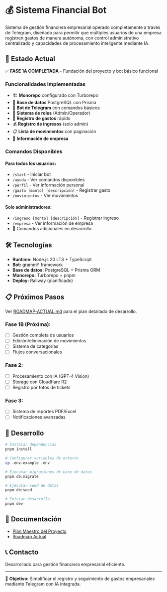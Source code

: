 # 💰 Sistema Financial Bot

Sistema de gestión financiera empresarial operado completamente a través de Telegram, diseñado para permitir que múltiples usuarios de una empresa registren gastos de manera autónoma, con control administrativo centralizado y capacidades de procesamiento inteligente mediante IA.

## 🚀 Estado Actual

✅ **FASE 1A COMPLETADA** - Fundación del proyecto y bot básico funcional

### Funcionalidades Implementadas

- 🏗️ **Monorepo** configurado con Turborepo
- 💾 **Base de datos** PostgreSQL con Prisma
- 🤖 **Bot de Telegram** con comandos básicos
- 👥 **Sistema de roles** (Admin/Operador)
- 💸 **Registro de gastos** rápido
- 💰 **Registro de ingresos** (solo admin)
- 📋 **Lista de movimientos** con paginación
- 🏢 **Información de empresa**

### Comandos Disponibles

#### Para todos los usuarios:
- `/start` - Iniciar bot
- `/ayuda` - Ver comandos disponibles
- `/perfil` - Ver información personal
- `/gasto [monto] [descripción]` - Registrar gasto
- `/movimientos` - Ver movimientos

#### Solo administradores:
- `/ingreso [monto] [descripción]` - Registrar ingreso
- `/empresa` - Ver información de empresa
- 🚧 Comandos adicionales en desarrollo

## 🛠️ Tecnologías

- **Runtime:** Node.js 20 LTS + TypeScript
- **Bot:** grammY framework
- **Base de datos:** PostgreSQL + Prisma ORM
- **Monorepo:** Turborepo + pnpm
- **Deploy:** Railway (planificado)

## 📋 Próximos Pasos

Ver [ROADMAP-ACTUAL.md](./ROADMAP-ACTUAL.md) para el plan detallado de desarrollo.

### Fase 1B (Próxima):
- [ ] Gestión completa de usuarios
- [ ] Edición/eliminación de movimientos
- [ ] Sistema de categorías
- [ ] Flujos conversacionales

### Fase 2:
- [ ] Procesamiento con IA (GPT-4 Vision)
- [ ] Storage con Cloudflare R2
- [ ] Registro por fotos de tickets

### Fase 3:
- [ ] Sistema de reportes PDF/Excel
- [ ] Notificaciones avanzadas

## 🚀 Desarrollo

```bash
# Instalar dependencias
pnpm install

# Configurar variables de entorno
cp .env.example .env

# Ejecutar migraciones de base de datos
pnpm db:migrate

# Ejecutar seed de datos
pnpm db:seed

# Iniciar desarrollo
pnpm dev
```

## 📄 Documentación

- [Plan Maestro del Proyecto](./PLAN-MAESTRO-PROYECTO.md)
- [Roadmap Actual](./ROADMAP-ACTUAL.md)

## 📞 Contacto

Desarrollado para gestión financiera empresarial eficiente.

---

🎯 **Objetivo:** Simplificar el registro y seguimiento de gastos empresariales mediante Telegram con IA integrada.